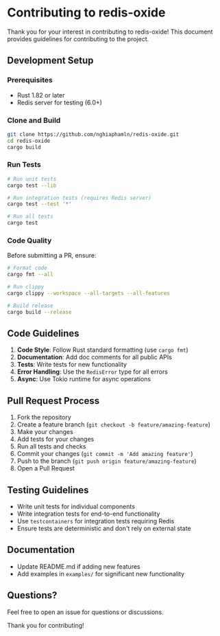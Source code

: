 # Contributing to redis-oxide

Thank you for your interest in contributing to redis-oxide! This document provides guidelines for contributing to the project.

## Development Setup

### Prerequisites

- Rust 1.82 or later
- Redis server for testing (6.0+)

### Clone and Build

```bash
git clone https://github.com/nghiaphamln/redis-oxide.git
cd redis-oxide
cargo build
```

### Run Tests

```bash
# Run unit tests
cargo test --lib

# Run integration tests (requires Redis server)
cargo test --test '*'

# Run all tests
cargo test
```

### Code Quality

Before submitting a PR, ensure:

```bash
# Format code
cargo fmt --all

# Run clippy
cargo clippy --workspace --all-targets --all-features

# Build release
cargo build --release
```

## Code Guidelines

1. **Code Style**: Follow Rust standard formatting (use `cargo fmt`)
2. **Documentation**: Add doc comments for all public APIs
3. **Tests**: Write tests for new functionality
4. **Error Handling**: Use the `RedisError` type for all errors
5. **Async**: Use Tokio runtime for async operations

## Pull Request Process

1. Fork the repository
2. Create a feature branch (`git checkout -b feature/amazing-feature`)
3. Make your changes
4. Add tests for your changes
5. Run all tests and checks
6. Commit your changes (`git commit -m 'Add amazing feature'`)
7. Push to the branch (`git push origin feature/amazing-feature`)
8. Open a Pull Request

## Testing Guidelines

- Write unit tests for individual components
- Write integration tests for end-to-end functionality
- Use `testcontainers` for integration tests requiring Redis
- Ensure tests are deterministic and don't rely on external state

## Documentation

- Update README.md if adding new features
- Add examples in `examples/` for significant new functionality

## Questions?

Feel free to open an issue for questions or discussions.

Thank you for contributing!
